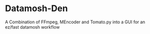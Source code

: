 # Datamosh-Den
A Combination of FFmpeg, MEncoder and Tomato.py into a GUI for an ez/fast datamosh workflow
